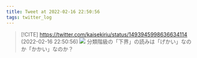 ```yaml
---
title: Tweet at 2022-02-16 22:50:56
tags: twitter_log
---
```


> [!CITE] https://twitter.com/kaisekiriu/status/1493945998636634114 (2022-02-16 22:50:56)
> ![](https://twitter.com/kaisekiriu/status/1493945998636634114)
> 分類階級の「下界」の読みは「げかい」なのか「かかい」なのか？
